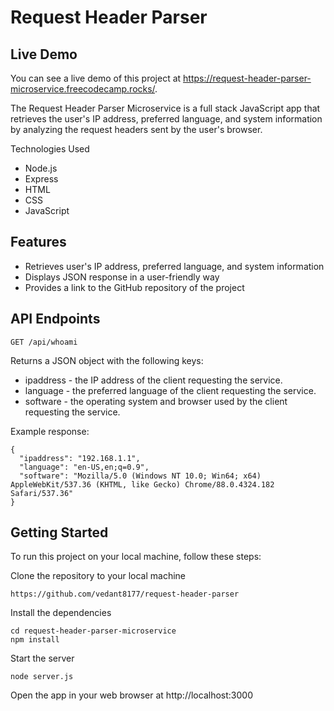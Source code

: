 # Request Header Parser

## Live Demo
You can see a live demo of this project at https://request-header-parser-microservice.freecodecamp.rocks/.

The Request Header Parser Microservice is a full stack JavaScript app that retrieves the user's IP address, preferred language, and system information by analyzing the request headers sent by the user's browser.

Technologies Used
- Node.js
- Express
- HTML
- CSS
- JavaScript

## Features
- Retrieves user's IP address, preferred language, and system information
- Displays JSON response in a user-friendly way
- Provides a link to the GitHub repository of the project

## API Endpoints

`GET /api/whoami`

Returns a JSON object with the following keys:

- ipaddress - the IP address of the client requesting the service.
- language - the preferred language of the client requesting the service.
- software - the operating system and browser used by the client requesting the service.

Example response:
```
{
  "ipaddress": "192.168.1.1",
  "language": "en-US,en;q=0.9",
  "software": "Mozilla/5.0 (Windows NT 10.0; Win64; x64) AppleWebKit/537.36 (KHTML, like Gecko) Chrome/88.0.4324.182 Safari/537.36"
}
```

## Getting Started
To run this project on your local machine, follow these steps:

Clone the repository to your local machine
```
https://github.com/vedant8177/request-header-parser
```
Install the dependencies
```
cd request-header-parser-microservice
npm install
```
Start the server
```
node server.js
```
Open the app in your web browser at http://localhost:3000
